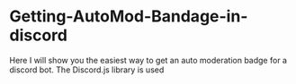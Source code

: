 # Getting-AutoMod-Bandage-in-discord
Here I will show you the easiest way to get an auto moderation badge for a discord bot. The Discord.js library is used
